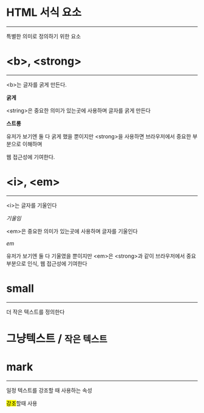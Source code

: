# HTML 서식 요소
-----------------

특별한 의미로 정의하기 위한 요소

# \<b>, \<strong>
-------------------

\<b>는 글자를 굵게 만든다.

<b>굵게</b>

\<string>은 중요한 의미가 있는곳에 사용하며 글자를 굵게 만든다

<strong>스트롱</strong>

유저가 보기엔 둘 다 굵게 했을 뿐이지만 \<strong>을 사용하면 브라우저에서 중요한 부분으로 이해하며

웹 접근성에 기여한다.

# \<i>, \<em>
----------------

\<i>는 글자를 기울인다

<i>기울임</i>

\<em>은 중요한 의미가 있는곳에 사용하며 글자를 기울인다

<em>em</em>

유저가 보기엔 둘 다 기울였을 뿐이지만 \<em>은 \<strong>과 같이 브라우저에서 중요부분으로 인식, 웹 접근성에 기여한다

# small
--------------

더 작은 텍스트를 정의한다

<h1> 그냥텍스트 / <small> 작은 텍스트 </small></h1>

# mark
------------
일정 텍스트를 강조할 때 사용하는 속성

<mark>강조</mark>할때 사용

